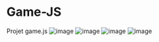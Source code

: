 # Game-JS
Projet game.js
![image](https://github.com/declick/Game-JS/assets/36468501/ec9052ee-ffed-4256-b639-7d5c76c8bfce)
![image](https://github.com/declick/Game-JS/assets/36468501/0a9d5bb7-10d3-482d-b18a-4a97aaff8108)
![image](https://github.com/declick/Game-JS/assets/36468501/63253b59-64ec-4ec9-ba56-217933a9a114)
![image](https://github.com/declick/Game-JS/assets/36468501/7e35d7a3-6a93-47a3-8a69-4117ee1143b2)



